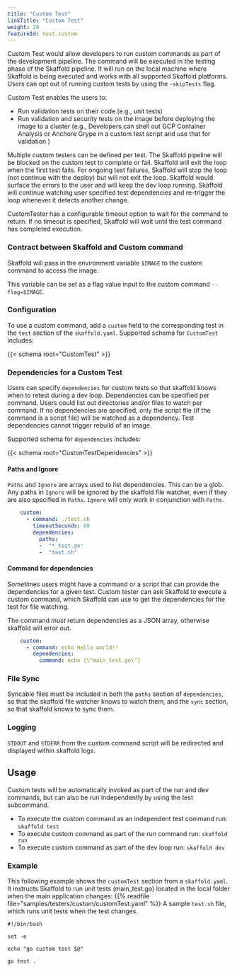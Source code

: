 ```yaml
---
title: "Custom Test"
linkTitle: "Custom Test"
weight: 20
featureId: test.custom
---
```



Custom Test would allow developers to run custom commands as part of the development pipeline. The command will be executed in the testing phase of the Skaffold pipeline. It will run on the local machine where Skaffold is being executed and works with all supported Skaffold platforms. Users can opt out of running custom tests by using the `-skipTests` flag.

Custom Test enables the users to:
- Run validation tests on their code (e.g., unit tests)
- Run validation and security tests on the image before deploying the image to a cluster (e.g., Developers can shell out GCP Container Analysis or Anchore Grype in a custom test script and use that for validation )

Multiple custom testers can be defined per test. The Skaffold pipeline will be blocked on the custom test to complete or fail. Skaffold will exit the loop when the first test fails. For ongoing test failures, Skaffold will stop the loop (not continue with the deploy) but will not exit the loop. Skaffold would surface the errors to the user and will keep the dev loop running. Skaffold will continue watching user specified test dependencies and re-trigger the loop whenever it detects another change. 

CustomTester has a configurable timeout option to wait for the command to return. If no timeout is specified, Skaffold will wait until the test command has completed execution. 

### Contract between Skaffold and Custom command

Skaffold will pass in the environment variable `$IMAGE` to the custom command to access the image.

This variable can be set as a flag value input to the custom command `--flag=$IMAGE`.


### Configuration

To use a custom command, add a `custom` field to the corresponding test in the `test` section of the `skaffold.yaml`.
Supported schema for `CustomTest` includes:

{{< schema root="CustomTest" >}}



### Dependencies for a Custom Test

Users can specify `dependencies` for custom tests so that skaffold knows when to retest during a dev loop. Dependencies can be specified per command. Users could list out directories and/or files to watch per command. If no dependencies are specified, only the script file (if the command is a script file) will be watched as a dependency. Test dependencies cannot trigger rebuild of an image.

Supported schema for `dependencies` includes:

{{< schema root="CustomTestDependencies" >}}


#### Paths and Ignore

`Paths` and `Ignore` are arrays used to list dependencies. This can be a glob.
Any paths in `Ignore` will be ignored by the skaffold file watcher, even if they are also specified in `Paths`.
`Ignore` will only work in conjunction with `Paths`.

```yaml
    custom:
      - command: ./test.sh
        timeoutSeconds: 60
        dependencies:
          paths:
          -  "*_test.go"
          -  "test.sh"
```

#### Command for dependencies

Sometimes users might have a command or a script that can provide the dependencies for a given test. Custom tester can ask Skaffold to execute a custom command, which Skaffold can use to get the dependencies for the test for file watching.

The command *must* return dependencies as a JSON array, otherwise skaffold will error out.

```yaml
    custom:
      - command: echo Hello world!!
        dependencies:
          command: echo [\"main_test.go\"] 
```

### File Sync

Syncable files must be included in both the `paths` section of `dependencies`, so that the skaffold file watcher knows to watch them, and the `sync` section, so that skaffold knows to sync them.  


### Logging

`STDOUT` and `STDERR` from the custom command script will be redirected and displayed within skaffold logs.


## Usage

Custom tests will be automatically invoked as part of the run and dev commands, but can also be run independently by using the test subcommand.

- To execute the custom command as an independent test command run:
```skaffold test```
- To execute custom command as part of the run command run:
```skaffold run```
- To execute custom command as part of the dev loop run:
```skaffold dev```
### Example
This following example shows the `customTest` section from a `skaffold.yaml`.
It instructs Skaffold to run unit tests (main_test.go) located in the local folder when the main application changes:
{{% readfile file="samples/testers/custom/customTest.yaml" %}}
A sample `test.sh` file, which runs unit tests when the test changes.
```
#!/bin/bash

set -e

echo "go custom test $@"

go test .
```



